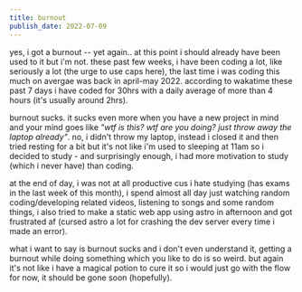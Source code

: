 ```yaml
---
title: burnout
publish_date: 2022-07-09
---
```


yes, i got a burnout -- yet again.. at this point i should already have been used to it but i'm not. these past few weeks, i have been coding a lot, like seriously a lot (the urge to use caps here), the last time i was coding this much on avergae was back in april-may 2022. according to wakatime these past 7 days i have coded for 30hrs with a daily average of more than 4 hours (it's usually around 2hrs). 

burnout sucks. it sucks even more when you have a new project in mind and your mind goes like *"wtf is this? wtf are you doing? just throw away the laptop already"*. no, i didn't throw my laptop, instead i closed it and then tried resting for a bit but it's not like i'm used to sleeping at 11am so i decided to study - and surprisingly enough, i had more motivation to study (which i never have) than coding. 

at the end of day, i was not at all productive cus i hate studying (has exams in the last week of this month), i spend almost all day just watching random coding/developing related videos, listening to songs and some random things, i also tried to make a static web app using astro in afternoon and got frustrated af (cursed astro a lot for crashing the dev server every time i made an error). 

what i want to say is burnout sucks and i don't even understand it, getting a burnout while doing something which you like to do is so weird. but again it's not like i have a magical potion to cure it so i would just go with the flow for now, it should be gone soon (hopefully).
